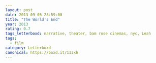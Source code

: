 ```yaml
---
layout: post 
date: 2013-09-05 23:59:00
title: "The World's End"
year: 2013
rating: 0.7
tags_letterboxd: narrative, theater, bam rose cinemas, nyc, Leah
tags:
  - film
category: Letterboxd
canonical: https://boxd.it/1Izxh
---
```

